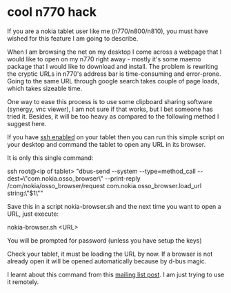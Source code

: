 cool n770 hack
===
If you are a nokia tablet user like me (n770/n800/n810), you must have wished for this feature I am going to describe.  
  
When I am browsing the net on my desktop I come across a webpage that I would like to open on my n770 right away - mostly it's some maemo package that I would like to download and install. The problem is rewriting the cryptic URLs in n770's address bar is time-consuming and error-prone. Going to the same URL through google search takes couple of page loads, which takes sizeable time.  
  
One way to ease this process is to use some clipboard sharing software (synergy, vnc viewer), I am not sure if that works, but I bet someone has tried it. Besides, it will be too heavy as compared to the following method I suggest here.  
  
If you have [ssh enabled][0] on your tablet then you can run this simple script on your desktop and command the tablet to open any URL in its browser.  
  
It is only this single command:  
  
ssh root@<ip of tablet\> "dbus-send --system --type=method\_call --dest=\\"com.nokia.osso\_browser\\" --print-reply /com/nokia/osso\_browser/request com.nokia.osso\_browser.load\_url string:\\"$1\\""  
  
  
Save this in a script nokia-browser.sh and the next time you want to open a URL, just execute:  
  
nokia-browser.sh <URL\>  
  
You will be prompted for password (unless you have setup the keys)  
  
Check your tablet, it must be loading the URL by now. If a browser is not already open it will be opened automatically because by d-bus magic.  
  
I learnt about this command from this [mailing list post][1]. I am just trying to use it remotely.

[0]: http://maemo.org/community/wiki/InstallSsh
[1]: http://osdir.com/ml/handhelds.maemo.devel/2006-01/msg00107.html

